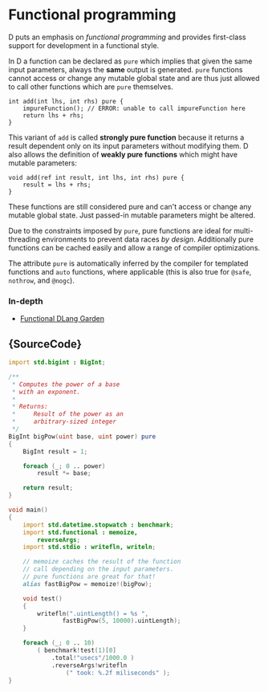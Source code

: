 # Functional programming

D puts an emphasis on *functional programming* and provides
first-class support for development
in a functional style.

In D a function can be declared as `pure` which implies
that given the same input parameters, always the **same**
output is generated. `pure` functions cannot access or change
any mutable global state and are thus just allowed to call other
functions which are `pure` themselves.

    int add(int lhs, int rhs) pure {
        impureFunction(); // ERROR: unable to call impureFunction here
        return lhs + rhs;
    }

This variant of `add` is called **strongly pure function**
because it returns a result dependent only on its input
parameters without modifying them. D also allows the
definition of **weakly pure functions** which might
have mutable parameters:

    void add(ref int result, int lhs, int rhs) pure {
        result = lhs + rhs;
    }

These functions are still considered pure and can't
access or change any mutable global state. Just passed-in
mutable parameters might be altered.

Due to the constraints imposed by `pure`, pure functions
are ideal for multi-threading environments to prevent
data races *by design*. Additionally pure functions
can be cached easily and allow a range of compiler
optimizations.

The attribute `pure` is automatically inferred
by the compiler for templated functions and `auto` functions,
where applicable (this is also true for `@safe`, `nothrow`,
and `@nogc`).

### In-depth

- [Functional DLang Garden](https://garden.dlang.io/)

## {SourceCode}

```d
import std.bigint : BigInt;

/**
 * Computes the power of a base
 * with an exponent.
 *
 * Returns:
 *     Result of the power as an
 *     arbitrary-sized integer
 */
BigInt bigPow(uint base, uint power) pure
{
    BigInt result = 1;

    foreach (_; 0 .. power)
        result *= base;

    return result;
}

void main()
{
    import std.datetime.stopwatch : benchmark;
    import std.functional : memoize,
        reverseArgs;
    import std.stdio : writefln, writeln;

    // memoize caches the result of the function
    // call depending on the input parameters.
    // pure functions are great for that!
    alias fastBigPow = memoize!(bigPow);

    void test()
    {
        writefln(".uintLength() = %s ",
               fastBigPow(5, 10000).uintLength);
    }

    foreach (_; 0 .. 10)
        ( benchmark!test(1)[0]
            .total!"usecs"/1000.0 )
            .reverseArgs!writefln
                (" took: %.2f miliseconds" );                
}
```
